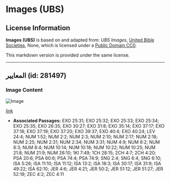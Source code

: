 # Images (UBS)

## License Information

**Images (UBS)** is based on and adapted from: _UBS Images_, [United Bible Societies](https://unitedbiblesocieties.org/), None, which is licensed under a [Public Domain CC0](https://creativecommons.org/public-domain/cc0/).

This markdown version is provided under the same license.



--------------------------------

## المعايير (id: 281497)

### Image Content

![Image](https://cdn.aquifer.bible/aquifer-content/resources/Media/WEB-0395_standards_en.jpg)

[link](https://cdn.aquifer.bible/aquifer-content/resources/Media/WEB-0395_standards_en.jpg)

* **Associated Passages:** EXO 25:31; EXO 25:32; EXO 25:33; EXO 25:34; EXO 25:35; EXO 26:35; EXO 30:27; EXO 31:8; EXO 35:14; EXO 37:17; EXO 37:18; EXO 37:19; EXO 37:20; EXO 39:37; EXO 40:4; EXO 40:24; LEV 24:4; NUM 1:52; NUM 2:2; NUM 2:3; NUM 2:10; NUM 2:17; NUM 2:18; NUM 2:25; NUM 2:31; NUM 2:34; NUM 3:31; NUM 4:9; NUM 8:2; NUM 8:3; NUM 8:4; NUM 10:14; NUM 10:18; NUM 10:22; NUM 10:25; NUM 21:8; NUM 21:9; NUM 26:10; 1KI 7:49; 1CH 28:15; 2CH 4:7; 2CH 4:20; PSA 20:6; PSA 60:6; PSA 74:4; PSA 74:9; SNG 2:4; SNG 6:4; SNG 6:10; ISA 5:26; ISA 11:10; ISA 11:12; ISA 13:2; ISA 18:3; ISA 30:17; ISA 31:9; ISA 49:22; ISA 62:10; JER 4:6; JER 4:21; JER 50:2; JER 51:12; JER 51:27; JER 52:19; ZEC 4:2; ZEC 4:11

